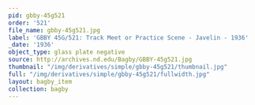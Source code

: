 ```yaml
---
pid: gbby-45g521
order: '521'
file_name: gbby-45g521.jpg
label: 'GBBY 45G/521: Track Meet or Practice Scene - Javelin - 1936'
_date: '1936'
object_type: glass plate negative
source: http://archives.nd.edu/Bagby/GBBY-45g521.jpg
thumbnail: "/img/derivatives/simple/gbby-45g521/thumbnail.jpg"
full: "/img/derivatives/simple/gbby-45g521/fullwidth.jpg"
layout: bagby_item
collection: bagby
---
```

